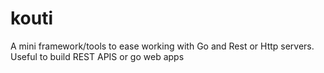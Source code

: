 # kouti
A mini framework/tools to ease working with Go and Rest or Http servers. Useful to build REST APIS or go web apps
